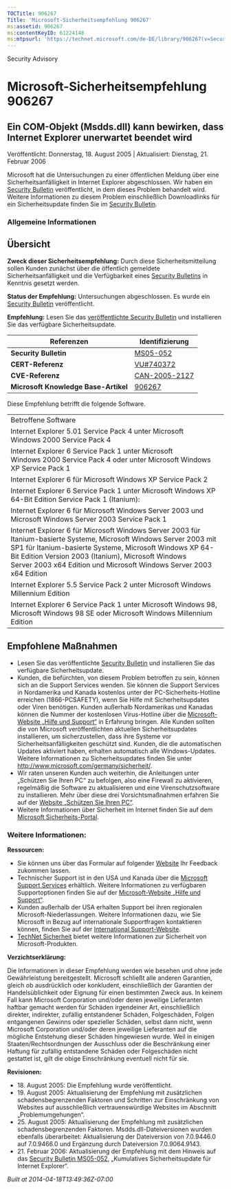 ```yaml
---
TOCTitle: 906267
Title: 'Microsoft-Sicherheitsempfehlung 906267'
ms:assetid: 906267
ms:contentKeyID: 61224148
ms:mtpsurl: 'https://technet.microsoft.com/de-DE/library/906267(v=Security.10)'
---
```


Security Advisory

Microsoft-Sicherheitsempfehlung 906267
======================================

Ein COM-Objekt (Msdds.dll) kann bewirken, dass Internet Explorer unerwartet beendet wird
----------------------------------------------------------------------------------------

Veröffentlicht: Donnerstag, 18. August 2005 | Aktualisiert: Dienstag, 21. Februar 2006

Microsoft hat die Untersuchungen zu einer öffentlichen Meldung über eine Sicherheitsanfälligkeit in Internet Explorer abgeschlossen. Wir haben ein [Security Bulletin](http://www.microsoft.com/germany/technet/sicherheit/bulletins/default.mspx) veröffentlicht, in dem dieses Problem behandelt wird. Weitere Informationen zu diesem Problem einschließlich Downloadlinks für ein Sicherheitsupdate finden Sie im [Security Bulletin](http://www.microsoft.com/germany/technet/sicherheit/bulletins/ms05-052.mspx).

### Allgemeine Informationen

Übersicht
---------

**Zweck dieser Sicherheitsempfehlung:** Durch diese Sicherheitsmitteilung sollen Kunden zunächst über die öffentlich gemeldete Sicherheitsanfälligkeit und die Verfügbarkeit eines [Security Bulletins](http://www.microsoft.com/germany/technet/sicherheit/bulletins/ms05-052.mspx) in Kenntnis gesetzt werden.

**Status der Empfehlung:** Untersuchungen abgeschlossen. Es wurde ein [Security Bulletin](http://www.microsoft.com/germany/technet/sicherheit/bulletins/ms05-052.mspx) veröffentlicht.

**Empfehlung:** Lesen Sie das [veröffentlichte Security Bulletin](http://www.microsoft.com/germany/technet/sicherheit/bulletins/ms05-052.mspx) und installieren Sie das verfügbare Sicherheitsupdate.

| Referenzen                           | Identifizierung                                                                         |
|--------------------------------------|-----------------------------------------------------------------------------------------|
| **Security Bulletin**                | [MS05-052](http://www.microsoft.com/germany/technet/sicherheit/bulletins/ms05-052.mspx) |
| **CERT-Referenz**                    | [VU\#740372](http://www.kb.cert.org/vuls/id/740372)                                     |
| **CVE-Referenz**                     | [CAN-2005-2127](http://www.cve.mitre.org/cgi-bin/cvename.cgi?name=can-2005-2127)        |
| **Microsoft Knowledge Base-Artikel** | [906267](http://support.microsoft.com/kb/906267/en-us)                                  |

Diese Empfehlung betrifft die folgende Software.

|                                                                                                                                                                                                                                                                                                             |
|-------------------------------------------------------------------------------------------------------------------------------------------------------------------------------------------------------------------------------------------------------------------------------------------------------------|
| Betroffene Software                                                                                                                                                                                                                                                                                         |
| Internet Explorer 5.01 Service Pack 4 unter Microsoft Windows 2000 Service Pack 4                                                                                                                                                                                                                           |
| Internet Explorer 6 Service Pack 1 unter Microsoft Windows 2000 Service Pack 4 oder unter Microsoft Windows XP Service Pack 1                                                                                                                                                                               |
| Internet Explorer 6 für Microsoft Windows XP Service Pack 2                                                                                                                                                                                                                                                 |
| Internet Explorer 6 Service Pack 1 unter Microsoft Windows XP 64-Bit Edition Service Pack 1 (Itanium):                                                                                                                                                                                                      |
| Internet Explorer 6 für Microsoft Windows Server 2003 und Microsoft Windows Server 2003 Service Pack 1                                                                                                                                                                                                      |
| Internet Explorer 6 für Microsoft Windows Server 2003 für Itanium-basierte Systeme, Microsoft Windows Server 2003 mit SP1 für Itanium-basierte Systeme, Microsoft Windows XP 64-Bit Edition Version 2003 (Itanium), Microsoft Windows Server 2003 x64 Edition und Microsoft Windows Server 2003 x64 Edition |
| Internet Explorer 5.5 Service Pack 2 unter Microsoft Windows Millennium Edition                                                                                                                                                                                                                             |
| Internet Explorer 6 Service Pack 1 unter Microsoft Windows 98, Microsoft Windows 98 SE oder Microsoft Windows Millennium Edition                                                                                                                                                                            |

Empfohlene Maßnahmen
--------------------

-   Lesen Sie das veröffentlichte [Security Bulletin](http://www.microsoft.com/germany/technet/sicherheit/bulletins/ms05-052.mspx) und installieren Sie das verfügbare Sicherheitsupdate.
-   Kunden, die befürchten, von diesem Problem betroffen zu sein, können sich an die Support Services wenden. Sie können die Support Services in Nordamerika und Kanada kostenlos unter der PC-Sicherheits-Hotline erreichen (1866-PCSAFETY), wenn Sie Hilfe mit Sicherheitsupdates oder Viren benötigen. Kunden außerhalb Nordamerikas und Kanadas können die Nummer der kostenlosen Virus-Hotline über die [Microsoft-Website „Hilfe und Support“](http://support.microsoft.com/security/) in Erfahrung bringen.
    Alle Kunden sollten die von Microsoft veröffentlichten aktuellen Sicherheitsupdates installieren, um sicherzustellen, dass ihre Systeme vor Sicherheitsanfälligkeiten geschützt sind. Kunden, die die automatischen Updates aktiviert haben, erhalten automatisch alle Windows-Updates. Weitere Informationen zu Sicherheitsupdates finden Sie unter <http://www.microsoft.com/germany/sicherheit/>.
-   Wir raten unseren Kunden auch weiterhin, die Anleitungen unter „Schützen Sie Ihren PC“ zu befolgen, also eine Firewall zu aktivieren, regelmäßig die Software zu aktualisieren und eine Virenschutzsoftware zu installieren. Mehr über diese drei Vorsichtsmaßnahmen erfahren Sie auf der [Website „Schützen Sie Ihren PC“](http://www.microsoft.com/germany/protect).
-   Weitere Informationen über Sicherheit im Internet finden Sie auf dem [Microsoft Sicherheits-Portal](http://www.microsoft.com/germany/sicherheit/).

### Weitere Informationen:

**Ressourcen:**

-   Sie können uns über das Formular auf folgender [Website](https://support.microsoft.com/common/survey.aspx?scid=sw;en;1257&amp;showpage=1&amp;ws=technet&amp;sd=tech) Ihr Feedback zukommen lassen.
-   Technischer Support ist in den USA und Kanada über die [Microsoft Support Services](http://go.microsoft.com/fwlink/?linkid=21131) erhältlich. Weitere Informationen zu verfügbaren Supportoptionen finden Sie auf der [Microsoft-Website „Hilfe und Support“](http://support.microsoft.com/).
-   Kunden außerhalb der USA erhalten Support bei ihren regionalen Microsoft-Niederlassungen. Weitere Informationen dazu, wie Sie Microsoft in Bezug auf internationale Supportfragen kontaktieren können, finden Sie auf der [International Support-Website](http://go.microsoft.com/fwlink/?linkid=21155).
-   [TechNet Sicherheit](http://www.microsoft.com/germany/technet/sicherheit/default.mspx) bietet weitere Informationen zur Sicherheit von Microsoft-Produkten.

**Verzichtserklärung:**

Die Informationen in dieser Empfehlung werden wie besehen und ohne jede Gewährleistung bereitgestellt. Microsoft schließt alle anderen Garantien, gleich ob ausdrücklich oder konkludent, einschließlich der Garantien der Handelsüblichkeit oder Eignung für einen bestimmten Zweck aus. In keinem Fall kann Microsoft Corporation und/oder deren jeweilige Lieferanten haftbar gemacht werden für Schäden irgendeiner Art, einschließlich direkter, indirekter, zufällig entstandener Schäden, Folgeschäden, Folgen entgangenen Gewinns oder spezieller Schäden, selbst dann nicht, wenn Microsoft Corporation und/oder deren jeweilige Lieferanten auf die mögliche Entstehung dieser Schäden hingewiesen wurde. Weil in einigen Staaten/Rechtsordnungen der Ausschluss oder die Beschränkung einer Haftung für zufällig entstandene Schäden oder Folgeschäden nicht gestattet ist, gilt die obige Einschränkung eventuell nicht für sie.

**Revisionen:**

-   18. August 2005: Die Empfehlung wurde veröffentlicht.
-   19. August 2005: Aktualisierung der Empfehlung mit zusätzlichen schadensbegrenzenden Faktoren und Schritten zur Einschränkung von Websites auf ausschließlich vertrauenswürdige Websites im Abschnitt „Problemumgehungen“.
-   25. August 2005: Aktualisierung der Empfehlung mit zusätzlichen schadensbegrenzenden Faktoren. Msdds.dll-Dateiversionen wurden ebenfalls überarbeitet: Aktualisierung der Dateiversion von 7.0.9446.0 auf 7.0.9466.0 und Ergänzung durch Dateiversion 7.0.9064.9143.
-   21. Februar 2006: Aktualisierung der Empfehlung mit dem Hinweis auf das [Security Bulletin MS05-052](http://www.microsoft.com/germany/technet/sicherheit/bulletins/ms05-052.mspx), „Kumulatives Sicherheitsupdate für Internet Explorer“.

*Built at 2014-04-18T13:49:36Z-07:00*
